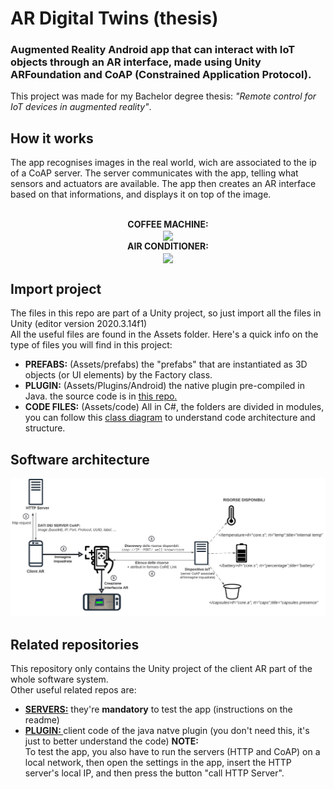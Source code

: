 # AR Digital Twins (thesis)
### Augmented Reality Android app that can interact with IoT objects through an AR interface, made using Unity ARFoundation and CoAP (Constrained Application Protocol).
This project was made for my Bachelor degree thesis: <i>"Remote control for IoT devices in augmented reality"</i>.

## How it works
The app recognises images in the real world, wich are associated to the ip of a CoAP server. The server communicates with the app, telling what sensors and actuators are available. The app then creates an AR interface based on that informations, and displays it on top of the image.<br><br>

<p align="center">
  <b> COFFEE MACHINE: </b><br>
 <img align="center" src="https://github.com/danielenapo/AugmentedTwins/blob/master/coffeeMachine.gif" /><br>
   <b> AIR CONDITIONER: </b><br>
 <img align="center" src="https://github.com/danielenapo/AugmentedTwins/blob/master/airConditioner.gif" /><br>
</p>

## Import project
The files in this repo are part of a Unity project, so just import all the files in Unity (editor version 2020.3.14f1)<br>
All the useful files are found in the Assets folder. Here's a quick info on the type of files you will find in this project:
- <b>PREFABS:</b> (Assets/prefabs) the "prefabs" that are instantiated as 3D objects (or UI elements) by the Factory class.
- <b>PLUGIN:</b> (Assets/Plugins/Android) the native plugin pre-compiled in Java. the source code is in [this repo.](https://github.com/danielenapo/CoAPClientPlugin_thesis)
- <b>CODE FILES:</b> (Assets/code) All in C#, the folders are divided in modules, you can follow this [class diagram](https://github.com/danielenapo/AugmentedTwins/blob/master/Assets/Code/classDiagram.png) to understand code architecture and structure.

## Software architecture
![architecture](https://github.com/danielenapo/AugmentedTwins/blob/master/schema.png)

## Related repositories
This repository only contains the Unity project of the client AR part of the whole software system.<br>
Other useful related repos are:
- <b>[SERVERS:](https://github.com/danielenapo/Servers_Thesis)</b> they're <b>mandatory</b> to test the app (instructions on the readme)
- <b>[PLUGIN: ](https://github.com/danielenapo/CoAPClientPlugin_thesis) </b> client code of the java natve plugin (you don't need this, it's just to better understand the code)
<b>NOTE:</b><br>
To test the app, you also have to run the servers (HTTP and CoAP) on a local network, then open the settings in the app, insert the HTTP server's local IP, and then press the button "call HTTP Server".

<!--## Lines of code
I'm using the LOC metric to approximately track the size of the project.<br> 
<b>LOC=1232</b>
<br>
cmd command :  
`dir -Recurse *.cs | Get-Content | Measure-Object -Line`!-->
